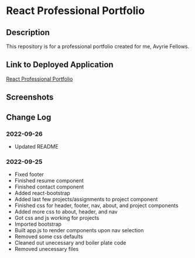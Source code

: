 # React Professional Portfolio

## Description

This repository is for a professional portfolio created for me, Avyrie Fellows.

## Link to Deployed Application

[React Professional Portfolio]()

## Screenshots


## Change Log

### 2022-09-26
* Updated README

### 2022-09-25
* Fixed footer
* Finished resume component
* Finished contact component
* Added react-bootstrap
* Added last few projects/assignments to project component
* Finished css for header, footer, nav, about, and project components
* Added more css to about, header, and nav
* Got css and js working for projects
* Imported bootstrap
* Built app.js to render components upon nav selection
* Removed some css defaults
* Cleaned out unecessary and boiler plate code
* Removed unecessary files